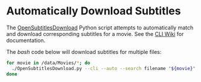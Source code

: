 # Automatically Download Subtitles
The [OpenSubtitlesDownload](https://github.com/emericg/OpenSubtitlesDownload)
Python script attempts to automatically match and download corresponding
subtitles for a movie. See the
[CLI Wiki](https://github.com/emericg/OpenSubtitlesDownload/wiki/Usage-as-a-CLI-script)
for documentation.

The *bash* code below will download subtitles for multiple files:
```bash
for movie in /data/Movies/*; do
  ./OpenSubtitlesDownload.py --cli --auto --search filename "${movie}" --output "/data/Movies"
done
```
